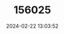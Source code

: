 ---
title: "156025"
category: "Euglesa henslowana"
draft: false
date: 2024-02-22 13:03:52
languages:
  English: ["Henslow’s Pea Mussel"]
---